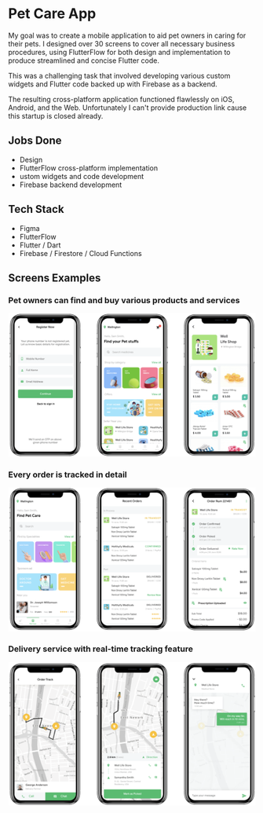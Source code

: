 # Pet Care App

My goal was to create a mobile application to aid pet owners in caring for their pets. I designed over 30 screens to cover all necessary business procedures, using FlutterFlow for both design and implementation to produce streamlined and concise Flutter code.

This was a challenging task that involved developing various custom widgets and Flutter code backed up with Firebase as a backend.

The resulting cross-platform application functioned flawlessly on iOS, Android, and the Web. Unfortunately I can't provide production link cause this startup is closed already.

## Jobs Done

- Design
- FlutterFlow cross-platform implementation
- ustom widgets and code development
- Firebase backend development

## Tech Stack

- Figma
- FlutterFlow
- Flutter / Dart
- Firebase / Firestore / Cloud Functions

## Screens Examples

### Pet owners can find and buy various products and services

![PetCare1](PetCare1.png)

### Every order is tracked in detail

![PetCare2](PetCare2.png)

### Delivery service with real-time tracking feature

![PetCare3](PetCare3.png)
